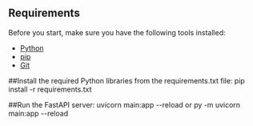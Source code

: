 ## Requirements
Before you start, make sure you have the following tools installed:
- [Python](https://www.python.org/downloads/)
- [pip](https://pip.pypa.io/en/stable/installation/)
- [Git](https://git-scm.com/)

##Install the required Python libraries from the requirements.txt file:
  pip install -r requirements.txt


##Run the FastAPI server:
  uvicorn main:app --reload or py -m uvicorn main:app --reload
